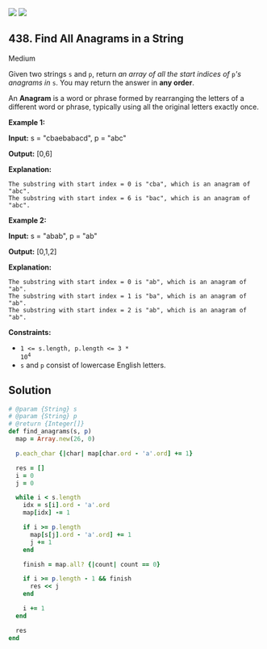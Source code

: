[![](https://img.shields.io/github/stars/javadev/LeetCode-in-All?label=Stars&style=flat-square)](https://github.com/javadev/LeetCode-in-All)
[![](https://img.shields.io/github/forks/javadev/LeetCode-in-All?label=Fork%20me%20on%20GitHub%20&style=flat-square)](https://github.com/javadev/LeetCode-in-All/fork)

## 438\. Find All Anagrams in a String

Medium

Given two strings `s` and `p`, return _an array of all the start indices of_ `p`_'s anagrams in_ `s`. You may return the answer in **any order**.

An **Anagram** is a word or phrase formed by rearranging the letters of a different word or phrase, typically using all the original letters exactly once.

**Example 1:**

**Input:** s = "cbaebabacd", p = "abc"

**Output:** [0,6]

**Explanation:**

    The substring with start index = 0 is "cba", which is an anagram of "abc".
    The substring with start index = 6 is "bac", which is an anagram of "abc". 

**Example 2:**

**Input:** s = "abab", p = "ab"

**Output:** [0,1,2]

**Explanation:**

    The substring with start index = 0 is "ab", which is an anagram of "ab".
    The substring with start index = 1 is "ba", which is an anagram of "ab".
    The substring with start index = 2 is "ab", which is an anagram of "ab". 

**Constraints:**

*   <code>1 <= s.length, p.length <= 3 * 10<sup>4</sup></code>
*   `s` and `p` consist of lowercase English letters.

## Solution

```ruby
# @param {String} s
# @param {String} p
# @return {Integer[]}
def find_anagrams(s, p)
  map = Array.new(26, 0)

  p.each_char {|char| map[char.ord - 'a'.ord] += 1}

  res = []
  i = 0
  j = 0

  while i < s.length
    idx = s[i].ord - 'a'.ord
    map[idx] -= 1

    if i >= p.length
      map[s[j].ord - 'a'.ord] += 1
      j += 1
    end

    finish = map.all? {|count| count == 0}

    if i >= p.length - 1 && finish
      res << j
    end

    i += 1
  end

  res
end
```